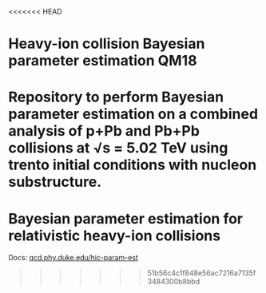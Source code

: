 <<<<<<< HEAD
# Heavy-ion collision Bayesian parameter estimation QM18

Repository to perform Bayesian parameter estimation on a combined analysis of
p+Pb and Pb+Pb collisions at √s = 5.02 TeV using trento initial conditions with
nucleon substructure.
=======
# Bayesian parameter estimation for relativistic heavy-ion collisions

Docs: [qcd.phy.duke.edu/hic-param-est](http://qcd.phy.duke.edu/hic-param-est)
>>>>>>> 51b56c4c1f848e56ac7216a7135f3484300b8bbd
